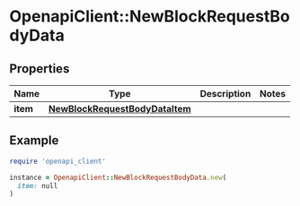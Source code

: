 # OpenapiClient::NewBlockRequestBodyData

## Properties

| Name | Type | Description | Notes |
| ---- | ---- | ----------- | ----- |
| **item** | [**NewBlockRequestBodyDataItem**](NewBlockRequestBodyDataItem.md) |  |  |

## Example

```ruby
require 'openapi_client'

instance = OpenapiClient::NewBlockRequestBodyData.new(
  item: null
)
```

